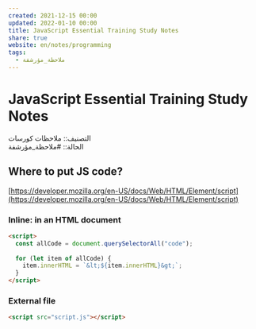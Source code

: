 ```yaml
---  
created: 2021-12-15 00:00  
updated: 2022-01-10 00:00  
title: JavaScript Essential Training Study Notes  
share: true  
website: en/notes/programming  
tags:  
  - ملاحظة_مؤرشفة  
---  
```

  
  
# JavaScript Essential Training Study Notes  
  
التصنيف:: ملاحظات كورسات  
الحالة:: #ملاحظة_مؤرشفة  
  
## Where to put JS code?  
  
[https://developer.mozilla.org/en-US/docs/Web/HTML/Element/script](https://developer.mozilla.org/en-US/docs/Web/HTML/Element/script)  
  
### Inline: in an HTML document  
  
```html  
<script>  
  const allCode = document.querySelectorAll("code");  
  
  for (let item of allCode) {  
    item.innerHTML = `&lt;${item.innerHTML}&gt;`;  
  }  
</script>  
```  
  
### External file  
  
```html  
<script src="script.js"></script>  
```  
  
